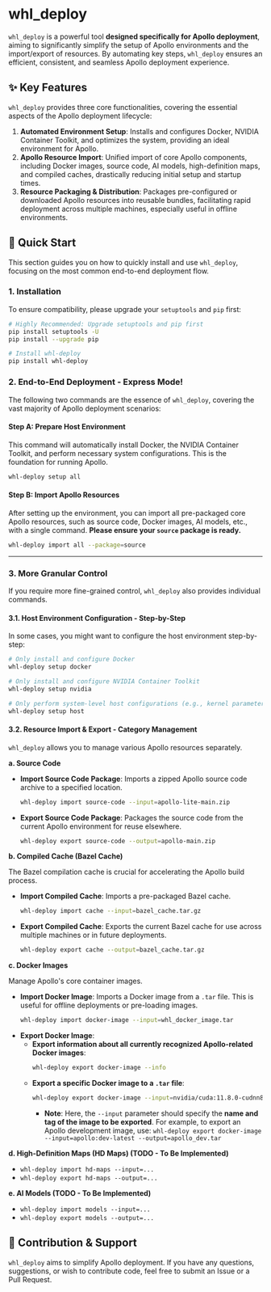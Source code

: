 # whl_deploy

`whl_deploy` is a powerful tool **designed specifically for Apollo deployment**, aiming to significantly simplify the setup of Apollo environments and the import/export of resources. By automating key steps, `whl_deploy` ensures an efficient, consistent, and seamless Apollo deployment experience.

## ✨ Key Features

`whl_deploy` provides three core functionalities, covering the essential aspects of the Apollo deployment lifecycle:

1.  **Automated Environment Setup**: Installs and configures Docker, NVIDIA Container Toolkit, and optimizes the system, providing an ideal environment for Apollo.
2.  **Apollo Resource Import**: Unified import of core Apollo components, including Docker images, source code, AI models, high-definition maps, and compiled caches, drastically reducing initial setup and startup times.
3.  **Resource Packaging & Distribution**: Packages pre-configured or downloaded Apollo resources into reusable bundles, facilitating rapid deployment across multiple machines, especially useful in offline environments.

## 🚀 Quick Start

This section guides you on how to quickly install and use `whl_deploy`, focusing on the most common end-to-end deployment flow.

### 1. Installation

To ensure compatibility, please upgrade your `setuptools` and `pip` first:

```bash
# Highly Recommended: Upgrade setuptools and pip first
pip install setuptools -U
pip install --upgrade pip

# Install whl-deploy
pip install whl-deploy
```

### 2. End-to-End Deployment - Express Mode!

The following two commands are the essence of `whl_deploy`, covering the vast majority of Apollo deployment scenarios:

#### Step A: Prepare Host Environment

This command will automatically install Docker, the NVIDIA Container Toolkit, and perform necessary system configurations. This is the foundation for running Apollo.

```bash
whl-deploy setup all
```

#### Step B: Import Apollo Resources

After setting up the environment, you can import all pre-packaged core Apollo resources, such as source code, Docker images, AI models, etc., with a single command. **Please ensure your `source` package is ready.**

```bash
whl-deploy import all --package=source
```

---

### 3. More Granular Control

If you require more fine-grained control, `whl_deploy` also provides individual commands.

#### 3.1. Host Environment Configuration - Step-by-Step

In some cases, you might want to configure the host environment step-by-step:

```bash
# Only install and configure Docker
whl-deploy setup docker

# Only install and configure NVIDIA Container Toolkit
whl-deploy setup nvidia

# Only perform system-level host configurations (e.g., kernel parameters, user groups)
whl-deploy setup host
```

#### 3.2. Resource Import & Export - Category Management

`whl_deploy` allows you to manage various Apollo resources separately.

**a. Source Code**

*   **Import Source Code Package**: Imports a zipped Apollo source code archive to a specified location.
    ```bash
    whl-deploy import source-code --input=apollo-lite-main.zip
    ```
*   **Export Source Code Package**: Packages the source code from the current Apollo environment for reuse elsewhere.
    ```bash
    whl-deploy export source-code --output=apollo-main.zip
    ```

**b. Compiled Cache (Bazel Cache)**

The Bazel compilation cache is crucial for accelerating the Apollo build process.

*   **Import Compiled Cache**: Imports a pre-packaged Bazel cache.
    ```bash
    whl-deploy import cache --input=bazel_cache.tar.gz
    ```
*   **Export Compiled Cache**: Exports the current Bazel cache for use across multiple machines or in future deployments.
    ```bash
    whl-deploy export cache --output=bazel_cache.tar.gz
    ```

**c. Docker Images**

Manage Apollo's core container images.

*   **Import Docker Image**: Imports a Docker image from a `.tar` file. This is useful for offline deployments or pre-loading images.
    ```bash
    whl-deploy import docker-image --input=whl_docker_image.tar
    ```
*   **Export Docker Image**:
    *   **Export information about all currently recognized Apollo-related Docker images**:
        ```bash
        whl-deploy export docker-image --info
        ```
    *   **Export a specific Docker image to a `.tar` file**:
        ```bash
        whl-deploy export docker-image --input=nvidia/cuda:11.8.0-cudnn8-devel-ubuntu20.04 --output=cuda_image.tar
        ```
        *   **Note**: Here, the `--input` parameter should specify the **name and tag of the image to be exported**. For example, to export an Apollo development image, use: `whl-deploy export docker-image --input=apollo:dev-latest --output=apollo_dev.tar`

**d. High-Definition Maps (HD Maps) (TODO - To Be Implemented)**

*   `whl-deploy import hd-maps --input=...`
*   `whl-deploy export hd-maps --output=...`

**e. AI Models (TODO - To Be Implemented)**

*   `whl-deploy import models --input=...`
*   `whl-deploy export models --output=...`

## 🤝 Contribution & Support

`whl_deploy` aims to simplify Apollo deployment. If you have any questions, suggestions, or wish to contribute code, feel free to submit an Issue or a Pull Request.
